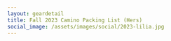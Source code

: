 ```yaml
---
layout: geardetail
title: Fall 2023 Camino Packing List (Hers)
social_image: /assets/images/social/2023-lilia.jpg
---
```


